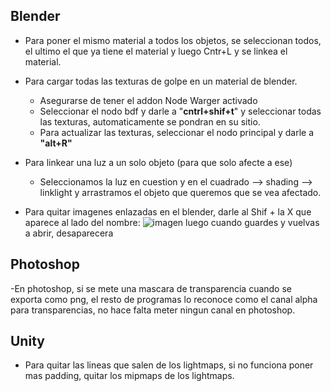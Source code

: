 ## Blender

- Para poner el mismo material a todos los objetos, se seleccionan todos, el ultimo el que ya tiene el material y luego Cntr+L y se linkea el material.
- Para cargar todas las texturas de golpe en un material de blender.
  - Asegurarse de tener el addon Node Warger activado
  - Seleccionar el nodo bdf y darle a "**cntrl+shif+t**" y seleccionar todas las texturas, automaticamente se pondran en su sitio.
  - Para actualizar las texturas, seleccionar el nodo principal y darle a **"alt+R"** 

- Para linkear una luz a un solo objeto (para que solo afecte a ese)
  - Seleccionamos la luz en cuestion y en el cuadrado --> shading --> linklight y arrastramos el objeto que queremos que se vea afectado.
 
- Para quitar imagenes enlazadas en el blender, darle al Shif + la X que aparece al lado del nombre: ![imagen](https://github.com/Nevhit/CosasCris/assets/14819619/b8202f62-d2f3-409e-811b-c6daad444098)  luego cuando guardes y vuelvas a abrir, desaparecera





## Photoshop

-En photoshop, si se mete una mascara de transparencia cuando se exporta como png, el resto de programas lo reconoce como el canal alpha para transparencias, no hace falta meter ningun canal en photoshop.



## Unity

- Para quitar las lineas que salen de los lightmaps, si no funciona poner mas padding, quitar los mipmaps de los lightmaps.
